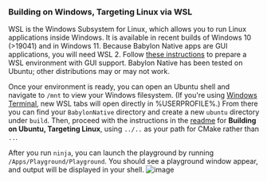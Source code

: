 ### **Building on Windows, Targeting Linux via WSL**

WSL is the Windows Subsystem for Linux, which allows you to run Linux applications inside Windows. It is available in recent builds of Windows 10 (>19041) and in Windows 11. Because Babylon Native apps are GUI applications, you will need WSL 2. Follow [these instructions](https://docs.microsoft.com/en-us/windows/wsl/tutorials/gui-apps) to prepare a WSL environment with GUI support. Babylon Native has been tested on Ubuntu; other distributions may or may not work.

Once your environment is ready, you can open an Ubuntu shell and navigate to `/mnt` to view your Windows filesystem. (If you're using [Windows Terminal](https://www.microsoft.com/en-us/p/windows-terminal/9n0dx20hk701?activetab=pivot:overviewtab), new WSL tabs will open directly in %USERPROFILE%.) From there you can find your `BabylonNative` directory and create a new `ubuntu` directory under `build`. Then, proceed with the instructions in the [readme](../README.md#building-on-ubuntu-targeting-linux) for **Building on Ubuntu, Targeting Linux**, using `../..` as your path for CMake rather than `..`.

After you run `ninja`, you can launch the playground by running `/Apps/Playground/Playground`. You should see a playground window appear, and output will be displayed in your shell.
![image](https://user-images.githubusercontent.com/1342157/139491825-1ae992a3-d641-4ed6-b7df-f5126dc0d2e5.png)
